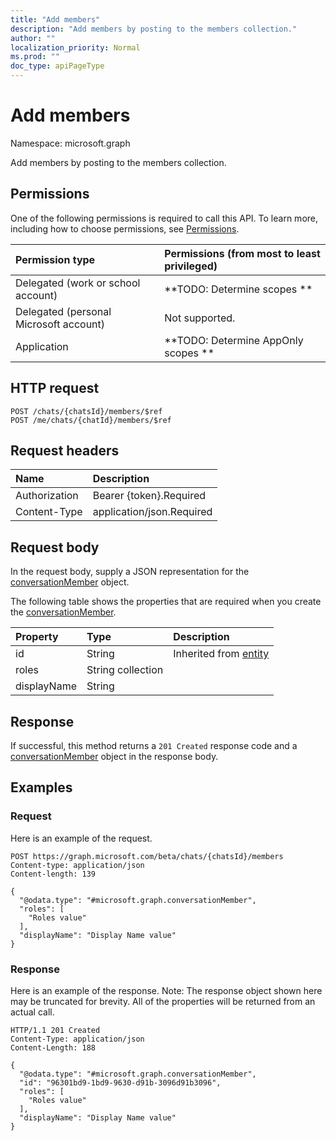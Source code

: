 ```yaml
---
title: "Add members"
description: "Add members by posting to the members collection."
author: ""
localization_priority: Normal
ms.prod: ""
doc_type: apiPageType
---
```


# Add members

Namespace: microsoft.graph

Add members by posting to the members collection.

## Permissions
One of the following permissions is required to call this API. To learn more, including how to choose permissions, see [Permissions](/concepts/permissions-reference.md).

|Permission type|Permissions (from most to least privileged)|
|:---|:---|
|Delegated (work or school account)|**TODO: Determine scopes **|
|Delegated (personal Microsoft account)|Not supported.|
|Application|**TODO: Determine AppOnly scopes **|

## HTTP request
<!-- {
  "blockType": "ignored"
}
-->
``` http
POST /chats/{chatsId}/members/$ref
POST /me/chats/{chatId}/members/$ref
```

## Request headers
|Name|Description|
|:---|:---|
|Authorization|Bearer {token}.Required|
|Content-Type|application/json.Required|

## Request body
In the request body, supply a JSON representation for the [conversationMember](../resources/conversationmember.md) object.

The following table shows the properties that are required when you create the [conversationMember](../resources/conversationmember.md).

|Property|Type|Description|
|:---|:---|:---|
|id|String| Inherited from [entity](../resources/entity.md)|
|roles|String collection||
|displayName|String||



## Response
If successful, this method returns a `201 Created` response code and a [conversationMember](../resources/conversationmember.md) object in the response body.

## Examples

### Request
Here is an example of the request.
<!-- {
  "blockType": "request",
  "name": "create_conversationmember_from_"
}
-->
``` http
POST https://graph.microsoft.com/beta/chats/{chatsId}/members
Content-type: application/json
Content-length: 139

{
  "@odata.type": "#microsoft.graph.conversationMember",
  "roles": [
    "Roles value"
  ],
  "displayName": "Display Name value"
}
```

### Response
Here is an example of the response. Note: The response object shown here may be truncated for brevity. All of the properties will be returned from an actual call.
<!-- {
  "blockType": "response",
  "truncated": true,
  "@odata.type": "microsoft.graph.conversationmember"
}
-->
``` http
HTTP/1.1 201 Created
Content-Type: application/json
Content-Length: 188

{
  "@odata.type": "#microsoft.graph.conversationMember",
  "id": "96301bd9-1bd9-9630-d91b-3096d91b3096",
  "roles": [
    "Roles value"
  ],
  "displayName": "Display Name value"
}
```

